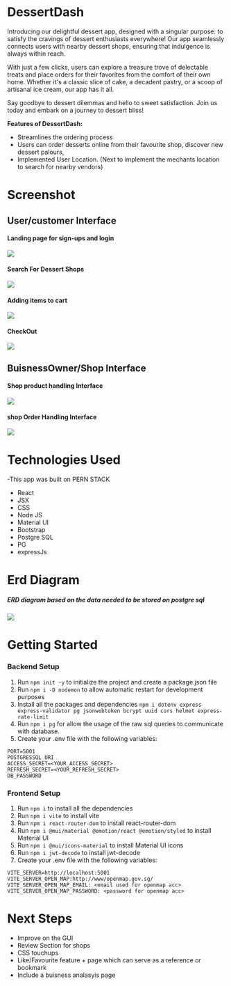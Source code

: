 # DessertDash


Introducing our delightful dessert app, designed with a singular purpose: to satisfy the cravings of dessert enthusiasts everywhere! Our app seamlessly connects users with nearby dessert shops, ensuring that indulgence is always within reach.

With just a few clicks, users can explore a treasure trove of delectable treats and place orders for their favorites from the comfort of their own home. Whether it's a classic slice of cake, a decadent pastry, or a scoop of artisanal ice cream, our app has it all.

Say goodbye to dessert dilemmas and hello to sweet satisfaction. Join us today and embark on a journey to dessert bliss!

**Features of DessertDash:**

- Streamlines the ordering process 
- Users can order desserts online from their favourite shop, discover new dessert palours,
- Implemented User Location. (Next to implement the mechants location to search for nearby vendors)

# Screenshot

## User/customer Interface

#### Landing page for sign-ups and login

<img src="./ReadmeImg/login.gif">

#### Search For Dessert Shops

<img src="./ReadmeImg/search_shop.gif">

#### Adding items to cart

<img src="./ReadmeImg/addToCart.gif">

#### CheckOut

<img src="./ReadmeImg/checkout.gif">

## BuisnessOwner/Shop Interface

#### Shop product handling Interface

<img src="./ReadmeImg/buisnessOwner_product.gif">

#### shop Order Handling Interface

<img src="./ReadmeImg/ordersHandling.gif">

# Technologies Used

-This app was built on PERN STACK

- React
- JSX
- CSS
- Node JS
- Material UI
- Bootstrap
- Postgre SQL
- PG
- expressJs


# Erd Diagram

##### ERD diagram based on the data needed to be stored on postgre sql

<img src="./ReadmeImg/ERD_Diagram.png">

# Getting Started

### Backend Setup

1. Run `npm init -y` to initialize the project and create a package.json file
2. Run `npm i -D nodemon` to allow automatic restart for development purposes
3. Install all the packages and dependencies `npm i dotenv express express-validator pg jsonwebtoken bcrypt uuid cors helmet express-rate-limit`
4. Run `npm i pg` for allow the usage of the raw sql queries to communicate with database.
5. Create your .env file with the following variables:

```
PORT=5001
POSTGRESSQL_URI
ACCESS_SECRET=<YOUR_ACCESS_SECRET>
REFRESH_SECRET=<YOUR_REFRESH_SECRET>
DB_PASSWORD
```

### Frontend Setup

1. Run `npm i` to install all the dependencies
2. Run `npm i vite` to install vite
3. Run `npm i react-router-dom` to install react-router-dom
4. Run `npm i @mui/material @emotion/react @emotion/styled` to install Material UI
5. Run `npm i @mui/icons-material` to install Material UI icons
6. Run `npm i jwt-decode` to install jwt-decode
7. Create your .env file with the following variables:

```
VITE_SERVER=http://localhost:5001
VITE_SERVER_OPEN_MAP:http://www/openmap.gov.sg/
VITE_SERVER_OPEN_MAP_EMAIL: <email used for openmap acc>
VITE_SERVER_OPEN_MAP_PASSWORD: <password for openmap acc>
```



# Next Steps

- Improve on the GUI 
- Review Section for shops
- CSS touchups
- Like/Favourite feature + page which can serve as a reference or bookmark
- Include a buisness analasyis page
